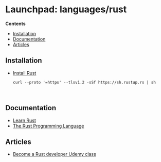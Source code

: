 # Launchpad: languages/rust

**Contents**
<!-- vscode-markdown-toc -->
* [Installation](#Installation)
* [Documentation](#Documentation)
* [Articles](#Articles)

<!-- vscode-markdown-toc-config
	numbering=false
	autoSave=true
	/vscode-markdown-toc-config -->
<!-- /vscode-markdown-toc -->

## <a name='Installation'></a>Installation
  * [Install Rust](https://www.rust-lang.org/tools/install)
    ```
    curl --proto '=https' --tlsv1.2 -sSf https://sh.rustup.rs | sh
    ```
</br> 

## <a name='Documentation'></a>Documentation
  * [Learn Rust](https://www.rust-lang.org/learn)
  * [The Rust Programming Language](https://doc.rust-lang.org/book/)

## <a name='Articles'></a>Articles
  * [Become a Rust developer Udemy class](https://www.educative.io/path/become-a-rust-web-developer)